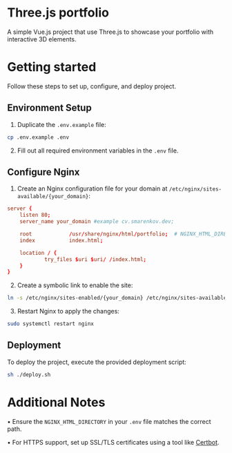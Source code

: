 # Three.js portfolio

A simple Vue.js project that use Three.js to showcase your portfolio with interactive 3D elements.

# Getting started

Follow these steps to set up, configure, and deploy project.

## Environment Setup

1. Duplicate the `.env.example` file:
```bash
cp .env.example .env
```

2. Fill out all required environment variables in the `.env` file.


## Configure Nginx

1. Create an Nginx configuration file for your domain at `/etc/nginx/sites-available/{your_domain}`:
```conf
server {
    listen 80;
    server_name your_domain #example cv.smarenkov.dev;

    root            /usr/share/nginx/html/portfolio;  # NGINX_HTML_DIRECTORY from your .env
    index           index.html;

    location / {
            try_files $uri $uri/ /index.html;
    }
}
```

2. Create a symbolic link to enable the site:
```bash
ln -s /etc/nginx/sites-enabled/{your_domain} /etc/nginx/sites-available/{your_domain}
```

3. Restart Nginx to apply the changes:
```bash
sudo systemctl restart nginx
```

## Deployment

To deploy the project, execute the provided deployment script:
```bash
sh ./deploy.sh
```

# Additional Notes
• Ensure the `NGINX_HTML_DIRECTORY` in your `.env` file matches the correct path.

• For HTTPS support, set up SSL/TLS certificates using a tool like [Certbot](https://certbot.eff.org/).